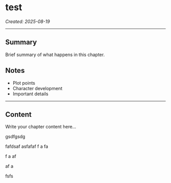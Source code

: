 # test

*Created: 2025-08-19*

---

## Summary
Brief summary of what happens in this chapter.

## Notes
- Plot points
- Character development
- Important details

---

## Content

Write your chapter content here...

gsdfgsdg

fafdsaf
asfafaf
f
a
fa

f
a
af

af
a

fsfs